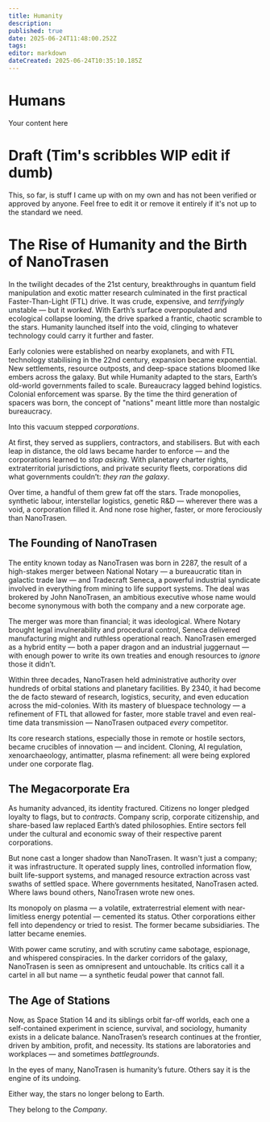 ```yaml
---
title: Humanity
description: 
published: true
date: 2025-06-24T11:48:00.252Z
tags: 
editor: markdown
dateCreated: 2025-06-24T10:35:10.185Z
---
```


# Humans
Your content here

# Draft (Tim's scribbles WIP edit if dumb)
This, so far, is stuff I came up with on my own and has not been verified or approved by anyone. Feel free to edit it or remove it entirely if it's not up to the standard we need.
# The Rise of Humanity and the Birth of NanoTrasen
In the twilight decades of the 21st century, breakthroughs in quantum field manipulation and exotic matter research culminated in the first practical Faster-Than-Light (FTL) drive. It was crude, expensive, and *terrifyingly* unstable — but it *worked*. With Earth’s surface overpopulated and ecological collapse looming, the drive sparked a frantic, chaotic scramble to the stars. Humanity launched itself into the void, clinging to whatever technology could carry it further and faster.

Early colonies were established on nearby exoplanets, and with FTL technology stabilising in the 22nd century, expansion became exponential. New settlements, resource outposts, and deep-space stations bloomed like embers across the galaxy. But while Humanity adapted to the stars, Earth’s old-world governments failed to scale. Bureaucracy lagged behind logistics. Colonial enforcement was sparse. By the time the third generation of spacers was born, the concept of "nations" meant little more than nostalgic bureaucracy.

Into this vacuum stepped _corporations_.

At first, they served as suppliers, contractors, and stabilisers. But with each leap in distance, the old laws became harder to enforce — and the corporations learned to *stop asking*. With planetary charter rights, extraterritorial jurisdictions, and private security fleets, corporations did what governments couldn’t: *they ran the galaxy*.

Over time, a handful of them grew fat off the stars. Trade monopolies, synthetic labour, interstellar logistics, genetic R&D — wherever there was a void, a corporation filled it. And none rose higher, faster, or more ferociously than NanoTrasen.

## The Founding of NanoTrasen
The entity known today as NanoTrasen was born in 2287, the result of a high-stakes merger between National Notary — a bureaucratic titan in galactic trade law — and Tradecraft Seneca, a powerful industrial syndicate involved in everything from mining to life support systems. The deal was brokered by John NanoTrasen, an ambitious executive whose name would become synonymous with both the company and a new corporate age.

The merger was more than financial; it was ideological. Where Notary brought legal invulnerability and procedural control, Seneca delivered manufacturing might and ruthless operational reach. NanoTrasen emerged as a hybrid entity — both a paper dragon and an industrial juggernaut — with enough power to write its own treaties and enough resources to *ignore* those it didn’t.

Within three decades, NanoTrasen held administrative authority over hundreds of orbital stations and planetary facilities. By 2340, it had become the de facto steward of research, logistics, security, and even education across the mid-colonies. With its mastery of bluespace technology — a refinement of FTL that allowed for faster, more stable travel and even real-time data transmission — NanoTrasen outpaced *every* competitor.

Its core research stations, especially those in remote or hostile sectors, became crucibles of innovation — and incident. Cloning, AI regulation, xenoarchaeology, antimatter, plasma refinement: all were being explored under one corporate flag.

## The Megacorporate Era
As humanity advanced, its identity fractured. Citizens no longer pledged loyalty to flags, but to *contracts*. Company scrip, corporate citizenship, and share-based law replaced Earth’s dated philosophies. Entire sectors fell under the cultural and economic sway of their respective parent corporations.

But none cast a longer shadow than NanoTrasen. It wasn't just a company; it was infrastructure. It operated supply lines, controlled information flow, built life-support systems, and managed resource extraction across vast swaths of settled space. Where governments hesitated, NanoTrasen acted. Where laws bound others, NanoTrasen wrote new ones.

Its monopoly on plasma — a volatile, extraterrestrial element with near-limitless energy potential — cemented its status. Other corporations either fell into dependency or tried to resist. The former became subsidiaries. The latter became enemies.

With power came scrutiny, and with scrutiny came sabotage, espionage, and whispered conspiracies. In the darker corridors of the galaxy, NanoTrasen is seen as omnipresent and untouchable. Its critics call it a cartel in all but name — a synthetic feudal power that cannot fall.

## The Age of Stations
Now, as Space Station 14 and its siblings orbit far-off worlds, each one a self-contained experiment in science, survival, and sociology, humanity exists in a delicate balance. NanoTrasen’s research continues at the frontier, driven by ambition, profit, and necessity. Its stations are laboratories and workplaces — and sometimes *battlegrounds*.

In the eyes of many, NanoTrasen is humanity’s future. Others say it is the engine of its undoing.

Either way, the stars no longer belong to Earth.

They belong to the *Company*.